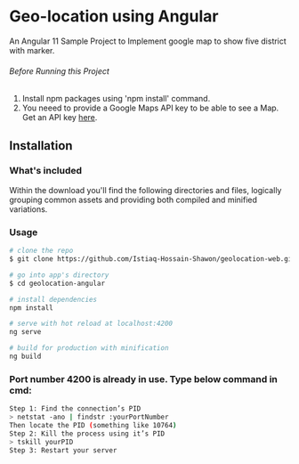 # Geo-location using Angular 
An Angular 11 Sample Project to Implement google map to show  five district with marker.

###### Before Running this Project
 1. Install npm packages using 'npm install' command.
 2. You neeed to provide a Google Maps API key to be able to see a Map. Get an API key [here](https://developers.google.com/maps/documentation/javascript/get-api-key?hl=en#key). 

## Installation

### What's included

Within the download you'll find the following directories and files, logically grouping common assets and providing both compiled and minified variations.

### Usage

``` bash
# clone the repo
$ git clone https://github.com/Istiaq-Hossain-Shawon/geolocation-web.git

# go into app's directory
$ cd geolocation-angular

# install dependencies
npm install

# serve with hot reload at localhost:4200
ng serve

# build for production with minification
ng build
```
### Port number 4200 is already in use. Type below command in cmd:
``` bash
Step 1: Find the connection’s PID
> netstat -ano | findstr :yourPortNumber
Then locate the PID (something like 10764)
Step 2: Kill the process using it’s PID
> tskill yourPID
Step 3: Restart your server
```
